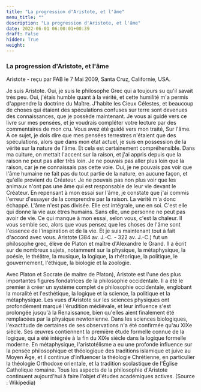 ```yaml
---
title: "La progression d'Aristote, et l'âme"
menu_title: ""
description: "La progression d'Aristote, et l'âme"
date: 2022-06-01 06:00:01+00:39
draft: False
hidden: True
weight:
---
```

### La progression d'Aristote, et l'âme

Aristote - reçu par FAB le 7 Mai 2009, Santa Cruz, Californie, USA.

Je suis Aristote.
Oui, je suis le philosophe Grec qui a toujours su qu'il savait très peu. Oui, j'étais humble quant à la vérité, et cette humilité m'a permis d'apprendre la doctrine du Maître. J'habite les Cieux Célestes, et beaucoup de choses qui étaient des spéculations confuses sur terre sont devenues des connaissances, que je possède maintenant.
Je vous ai guidé vers ce livre sur mes pensées, et je voudrais compléter votre lecture par des commentaires de mon cru.
Vous avez été guidé vers mon traité, Sur l'âme. À ce sujet, je dois dire que mes pensées terrestres n'étaient que des spéculations, alors que dans mon état actuel, je suis en possession de la vérité sur la nature de l'âme.
Et cela est certainement compréhensible. Dans ma culture, on mettait l'accent sur la raison, et j'ai appris depuis que la raison ne peut pas aller très loin. Je ne pouvais pas aller plus loin que la raison, car je ne connaissais pas cette voie.
Oui, je ne pouvais pas voir que l'âme humaine ne fait pas du tout partie de la nature, en aucune façon, et qu'elle provient du Créateur. Je ne pouvais pas non plus voir que les animaux n'ont pas une âme qui est responsable de leur vie devant le Créateur.
En repensant à mon essai sur l'âme, je constate que j'ai commis l'erreur d'essayer de la comprendre par la raison. La vérité m'a donc échappé.
L'âme n'est pas divisée. Elle est intégrale, une en soi. C'est elle qui donne la vie aux êtres humains. Sans elle, une personne ne peut pas avoir de vie.
Ce qui manque à mon essai, selon vous, c'est la chaleur. Il vous semble sec, alors que vous pensez que les choses de l'âme sont l'essence de l'inspiration et de la vie. Et je suis maintenant tout à fait d'accord avec vous.
Aristote (384 av. J.-C. - 322 av. J.-C.) fut un philosophe grec, élève de Platon et maître d'Alexandre le Grand. Il a écrit sur de nombreux sujets, notamment sur la physique, la métaphysique, la poésie, le théâtre, la musique, la logique, la rhétorique, la politique, le gouvernement, l'éthique, la biologie et la zoologie.

Avec Platon et Socrate (le maitre de Platon), Aristote est l'une des plus importantes figures fondatrices de la philosophie occidentale. Il a été le premier à créer un système complet de philosophie occidentale, englobant la moralité et l'esthétique, la logique et la science, la politique et la métaphysique. Les vues d'Aristote sur les sciences physiques ont profondément marqué l'érudition médiévale, et leur influence s'est prolongée jusqu'à la Renaissance, bien qu'elles aient finalement été remplacées par la physique newtonienne. Dans les sciences biologiques, l'exactitude de certaines de ses observations n'a été confirmée qu'au XIXe siècle. Ses œuvres contiennent la première étude formelle connue de la logique, qui a été intégrée à la fin du XIXe siècle dans la logique formelle moderne. En métaphysique, l'aristotélisme a eu une profonde influence sur la pensée philosophique et théologique des traditions islamique et juive au Moyen Âge, et il continue d'influencer la théologie Chrétienne, en particulier la théologie Orthodoxe orientale, et la tradition scolastique de l'Église Catholique romaine. Tous les aspects de la philosophie d'Aristote continuent aujourd'hui à faire l'objet d'études académiques actives. (Source : Wikipedia)
